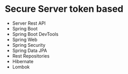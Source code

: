 # Secure Server token based

* Server Rest API
* Spring  Boot
* Spring Boot DevTools
* Spring Web
* Spring Security
* Spring Data JPA
* Rest Repositories
* Hibernate
* Lombok



